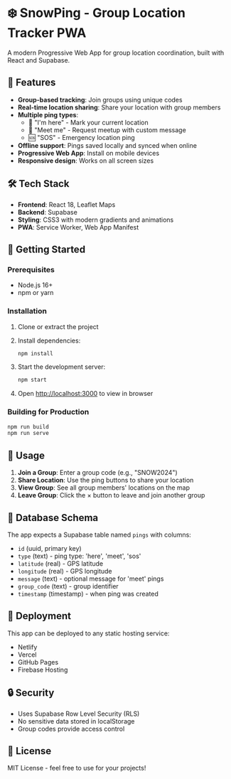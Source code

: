 # ❄️ SnowPing - Group Location Tracker PWA

A modern Progressive Web App for group location coordination, built with React and Supabase.

## 🚀 Features

- **Group-based tracking**: Join groups using unique codes
- **Real-time location sharing**: Share your location with group members
- **Multiple ping types**: 
  - 📍 "I'm here" - Mark your current location
  - 🤝 "Meet me" - Request meetup with custom message
  - 🆘 "SOS" - Emergency location ping
- **Offline support**: Pings saved locally and synced when online
- **Progressive Web App**: Install on mobile devices
- **Responsive design**: Works on all screen sizes

## 🛠️ Tech Stack

- **Frontend**: React 18, Leaflet Maps
- **Backend**: Supabase
- **Styling**: CSS3 with modern gradients and animations
- **PWA**: Service Worker, Web App Manifest

## 📱 Getting Started

### Prerequisites

- Node.js 16+ 
- npm or yarn

### Installation

1. Clone or extract the project
2. Install dependencies:
   ```bash
   npm install
   ```

3. Start the development server:
   ```bash
   npm start
   ```

4. Open [http://localhost:3000](http://localhost:3000) to view in browser

### Building for Production

```bash
npm run build
npm run serve
```

## 🎯 Usage

1. **Join a Group**: Enter a group code (e.g., "SNOW2024")
2. **Share Location**: Use the ping buttons to share your location
3. **View Group**: See all group members' locations on the map
4. **Leave Group**: Click the × button to leave and join another group

## 🔧 Database Schema

The app expects a Supabase table named `pings` with columns:
- `id` (uuid, primary key)
- `type` (text) - ping type: 'here', 'meet', 'sos'
- `latitude` (real) - GPS latitude
- `longitude` (real) - GPS longitude
- `message` (text) - optional message for 'meet' pings
- `group_code` (text) - group identifier
- `timestamp` (timestamp) - when ping was created

## 🚀 Deployment

This app can be deployed to any static hosting service:
- Netlify
- Vercel
- GitHub Pages
- Firebase Hosting

## 🔒 Security

- Uses Supabase Row Level Security (RLS)
- No sensitive data stored in localStorage
- Group codes provide access control

## 📄 License

MIT License - feel free to use for your projects!